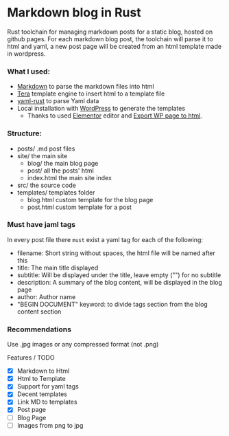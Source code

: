 # Markdown blog in Rust

Rust toolchain for managing markdown posts for a static blog, hosted on github pages. For each markdown blog post, the toolchain will parse it to html and yaml, a new post page will be created from an html template made in wordpress.

### What I used:
- [Markdown](https://github.com/wooorm/markdown-rs) to parse the markdown files into html
- [Tera](https://github.com/Keats/tera) template engine to insert html to a template file
- [yaml-rust](https://github.com/chyh1990/yaml-rust) to parse Yaml data
- Local installation with [WordPress](https://github.com/WordPress/WordPress) to generate the templates
  - Thanks to used [Elementor](https://it.wordpress.org/plugins/elementor/) editor and [Export WP page to html](https://wordpress.org/plugins/export-wp-page-to-static-html/).

### Structure:
- posts/          .md post files
- site/           the main site 
  - blog/         the main blog page
  - post/         all the posts' html 
  - index.html    the main site index 
- src/            the source code
- templates/      templates folder    
  - blog.html     custom template for the blog page  
  - post.html     custom template for a post
  
### Must have jaml tags 
In every post file there `must` exist a yaml tag for each of the following:
- filename: Short string without spaces, the html file will be named after this
- title: The main title displayed
- subtitle: Will be displayed under the title, leave empty ("") for no subtitle 
- description: A summary of the blog content, will be displayed in the blog page
- author: Author name
- "BEGIN DOCUMENT" keyword: to divide tags section from the blog content section

### Recommendations
Use .jpg images or any compressed format (not .png)

Features / TODO
- [x] Markdown to Html 
- [x] Html to Template 
- [x] Support for yaml tags
- [x] Decent templates
- [x] Link MD to templates
- [x] Post page 
- [ ] Blog Page
- [ ] Images from png to jpg
